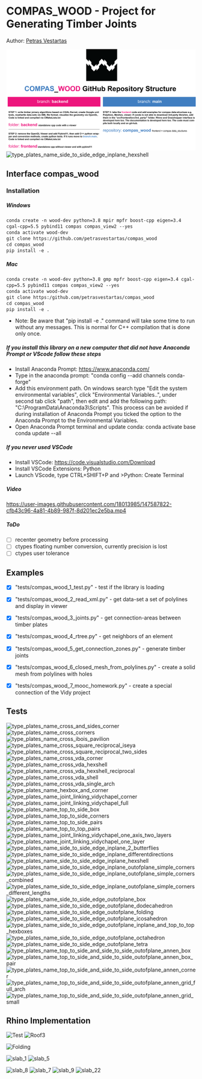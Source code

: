 # COMPAS_WOOD - Project for Generating Timber Joints

Author: [Petras Vestartas](https://petrasvestartas.com/Petras-Vestartas-CV)

![alt text](docs/_images/github_repo_structure/compas_wood_github_repository_structure.png "github_repository_structure")
![type_plates_name_side_to_side_edge_inplane_hexshell](https://user-images.githubusercontent.com/18013985/221278631-8ed8f5af-8485-49ec-9a99-625d5a4466e4.png)


## Interface compas_wood

### Installation

##### Windows

    conda create -n wood-dev python=3.8 mpir mpfr boost-cpp eigen=3.4 cgal-cpp=5.5 pybind11 compas compas_view2 --yes
    conda activate wood-dev
    git clone https://github.com/petrasvestartas/compas_wood
    cd compas_wood
    pip install -e .

##### Mac


    conda create -n wood-dev python=3.8 gmp mpfr boost-cpp eigen=3.4 cgal-cpp=5.5 pybind11 compas compas_view2 --yes
    conda activate wood-dev
    git clone https:/github.com/petrasvestartas/compas_wood
    cd compas_wood 
    pip install -e . 

* Note: Be aware that "pip install -e ." command will take some time to run without any messages. This is normal for C++ compilation that is done only once.


##### If you install this library on a new computer that did not have Anaconda Prompt or VScode follow these steps

* Install Anaconda Prompt: https://www.anaconda.com/
* Type in the anaconda prompt: "conda config --add channels conda-forge"
* Add this environment path. On windows search type "Edit the system environmental variables", click "Environmental Variables..", under second tab click "path", then edit and add the following path: "C:\ProgramData\Anaconda3\Scripts". This process can be avoided if during installation of Anaconda Prompt you ticked the option to the Anaconda Prompt to the Environmental Variables.
* Open Anaconda Prompt terminal and update conda:
    conda activate base
    conda update --all

##### If you never used VSCode

* Install VSCode: https://code.visualstudio.com/Download
* Install VSCode Extensions: Python
* Launch VScode, type CTRL+SHIFT+P and >Python: Create Terminal


##### Video
https://user-images.githubusercontent.com/18013985/147587822-cfb43c96-4a81-4b89-987f-8d201ec2e5ba.mp4

##### ToDo
- [ ] recenter geometry before processing
- [ ] ctypes floating number conversion, currently precision is lost
- [ ] ctypes user tolerance

## Examples
- [x] "tests/compas_wood_1_test.py" - test if the library is loading
- [x] "tests/compas_wood_2_read_xml.py" - get data-set a set of polylines and display in viewer
- [x] "tests/compas_wood_3_joints.py" - get connection-areas between timber plates
- [x] "tests/compas_wood_4_rtree.py" - get neighbors of an element
- [x] "tests/compas_wood_5_get_connection_zones.py" - generate timber joints
- [x] "tests/compas_wood_6_closed_mesh_from_polylines.py" - create a solid mesh from polylines with holes
- [x] "tests/compas_wood_7_mooc_homework.py" - create a special connection of the Vidy project


## Tests
![type_plates_name_cross_and_sides_corner](https://user-images.githubusercontent.com/18013985/221279761-5753e90d-b73a-4e63-824a-da8b5d57d3c2.png)
![type_plates_name_cross_corners](https://user-images.githubusercontent.com/18013985/221279772-0d037f1a-1c43-4c11-b42d-77558b9bc2d1.png)
![type_plates_name_cross_ibois_pavilion](https://user-images.githubusercontent.com/18013985/221279812-6262616b-b9d7-4e49-a132-1463da5d521d.png)
![type_plates_name_cross_square_reciprocal_iseya](https://user-images.githubusercontent.com/18013985/221279849-06216149-af3d-43cd-9c38-556787568f95.png)
![type_plates_name_cross_square_reciprocal_two_sides](https://user-images.githubusercontent.com/18013985/221279870-a92d24a5-77d6-4bc4-b673-576d2080dbba.png)
![type_plates_name_cross_vda_corner](https://user-images.githubusercontent.com/18013985/221279885-da130a52-069c-48fd-bad7-4d77aea3ab8f.png)
![type_plates_name_cross_vda_hexshell](https://user-images.githubusercontent.com/18013985/221279901-1f5db62d-e706-44bd-aa7d-89585941ab4d.png)
![type_plates_name_cross_vda_hexshell_reciprocal](https://user-images.githubusercontent.com/18013985/221279915-c2e475a9-985b-4de4-ab3a-86cebe5d2135.png)
![type_plates_name_cross_vda_shell](https://user-images.githubusercontent.com/18013985/221279929-1371e713-7550-4cba-9c98-b3a89bdd3b9e.png)
![type_plates_name_cross_vda_single_arch](https://user-images.githubusercontent.com/18013985/221279946-74486522-8b29-43ff-b37d-f15ac232def7.png)
![type_plates_name_hexbox_and_corner](https://user-images.githubusercontent.com/18013985/221279958-cc2f48c3-a11e-4594-bd44-759fe6cd28dd.png)
![type_plates_name_joint_linking_vidychapel_corner](https://user-images.githubusercontent.com/18013985/221279972-428f1c5c-c89a-4f80-a727-1ea72eafcfde.png)
![type_plates_name_joint_linking_vidychapel_full](https://user-images.githubusercontent.com/18013985/221279981-6566f387-c2e5-4e0d-ad90-761fee049d03.png)
![type_plates_name_top_to_side_box](https://user-images.githubusercontent.com/18013985/221280094-d764672b-e5b8-4f94-a2c7-81e2533faee9.png)
![type_plates_name_top_to_side_corners](https://user-images.githubusercontent.com/18013985/221280099-145ded55-4534-408f-a5c1-61862af68e12.png)
![type_plates_name_top_to_side_pairs](https://user-images.githubusercontent.com/18013985/221280101-d70d9f67-0835-4781-bf7d-558292fa3213.png)
![type_plates_name_top_to_top_pairs](https://user-images.githubusercontent.com/18013985/221280103-38caa7c4-7eb8-4390-bcda-5464498ec8de.png)
![type_plates_name_joint_linking_vidychapel_one_axis_two_layers](https://user-images.githubusercontent.com/18013985/221280106-73f6fe45-b7c6-4bf3-a3a9-9ec2194d462b.png)
![type_plates_name_joint_linking_vidychapel_one_layer](https://user-images.githubusercontent.com/18013985/221280107-d63cee86-ea27-4110-a0b7-0f4334725ff4.png)
![type_plates_name_side_to_side_edge_inplane_2_butterflies](https://user-images.githubusercontent.com/18013985/221280109-a93eabda-7043-40d0-ac95-e41114d45926.png)
![type_plates_name_side_to_side_edge_inplane_differentdirections](https://user-images.githubusercontent.com/18013985/221280110-ab04dba6-d0c3-43a3-b9c5-4e11735be8c0.png)
![type_plates_name_side_to_side_edge_inplane_hexshell](https://user-images.githubusercontent.com/18013985/221280112-957672d5-61a1-4b8b-baa5-b1742e6376cc.png)
![type_plates_name_side_to_side_edge_inplane_outofplane_simple_corners](https://user-images.githubusercontent.com/18013985/221280113-ad967c7b-69bc-4d31-adee-a4cb222ab54d.png)
![type_plates_name_side_to_side_edge_inplane_outofplane_simple_corners_combined](https://user-images.githubusercontent.com/18013985/221280116-04b9cc7a-71fe-41a3-98e0-72c0f86a1023.png)
![type_plates_name_side_to_side_edge_inplane_outofplane_simple_corners_different_lengths](https://user-images.githubusercontent.com/18013985/221280117-f1a3978e-5279-4b4e-b8fe-71eda7bd365d.png)
![type_plates_name_side_to_side_edge_outofplane_box](https://user-images.githubusercontent.com/18013985/221280119-81da8530-d4a3-4ad3-8827-2a9d37dabec0.png)
![type_plates_name_side_to_side_edge_outofplane_dodecahedron](https://user-images.githubusercontent.com/18013985/221280120-ae8f7c99-d337-4086-9a18-1cc1e39206b7.png)
![type_plates_name_side_to_side_edge_outofplane_folding](https://user-images.githubusercontent.com/18013985/221280121-65b795b5-4121-4992-aa6c-ea9698188f72.png)
![type_plates_name_side_to_side_edge_outofplane_icosahedron](https://user-images.githubusercontent.com/18013985/221280124-f732d47b-3cc3-455c-befe-86229d6b9bfb.png)
![type_plates_name_side_to_side_edge_outofplane_inplane_and_top_to_top_hexboxes](https://user-images.githubusercontent.com/18013985/221280127-c15abe51-6ea8-473c-924e-5d4aa57dd2f5.png)
![type_plates_name_side_to_side_edge_outofplane_octahedron](https://user-images.githubusercontent.com/18013985/221280130-0e424630-9fe8-4de6-a5aa-9ae2cb417183.png)
![type_plates_name_side_to_side_edge_outofplane_tetra](https://user-images.githubusercontent.com/18013985/221280131-0dc89330-acfb-4b59-b704-9dff53754268.png)
![type_plates_name_top_to_side_and_side_to_side_outofplane_annen_box](https://user-images.githubusercontent.com/18013985/221280134-209bedf8-8a87-4c85-b72c-2da1f5f5bf08.png)
![type_plates_name_top_to_side_and_side_to_side_outofplane_annen_box_pair](https://user-images.githubusercontent.com/18013985/221280135-2b560e71-d89c-49ad-89a8-511a837532c4.png)
![type_plates_name_top_to_side_and_side_to_side_outofplane_annen_corner](https://user-images.githubusercontent.com/18013985/221280139-fcd8499d-c04a-4522-9b1a-260fe513c0a0.png)
![type_plates_name_top_to_side_and_side_to_side_outofplane_annen_grid_full_arch](https://user-images.githubusercontent.com/18013985/221280141-fc286217-8aa4-44f5-af91-d40a30e35941.png)
![type_plates_name_top_to_side_and_side_to_side_outofplane_annen_grid_small](https://user-images.githubusercontent.com/18013985/221280143-af0952b8-24df-48b1-b242-e56a5bea5ecf.png)


## Rhino Implementation

![Test](https://github.com/petrasvestartas/compas_wood/assets/18013985/a4f9ee09-acdf-4f9d-ad68-daf1c988ee53)
![Roof3](https://github.com/petrasvestartas/compas_wood/assets/18013985/4afc55b4-7d17-46ef-ba03-a3f1ade80fa3)

![Folding](https://github.com/petrasvestartas/compas_wood/assets/18013985/aa9c8959-5a3d-472c-b96a-0f21dae89284)

![slab_1](https://github.com/petrasvestartas/compas_wood/assets/18013985/54998c08-7b7b-4380-8bc0-2e3bc185717b)
![slab_5](https://github.com/petrasvestartas/compas_wood/assets/18013985/e1ea09f6-6f16-499a-ad1f-5c74b1d59959)

![slab_8](https://github.com/petrasvestartas/compas_wood/assets/18013985/8614b367-2f61-41a1-85e8-b121a67b9fc1)
![slab_7](https://github.com/petrasvestartas/compas_wood/assets/18013985/14aad553-2cac-44ff-9289-ac4485bb5071)
![slab_9](https://github.com/petrasvestartas/compas_wood/assets/18013985/7a2c0727-7394-4930-b61f-135ba0d9fa6e)
![slab_22](https://github.com/petrasvestartas/compas_wood/assets/18013985/d7998ed3-4078-4ebd-b87d-14ffc0e86b04)












